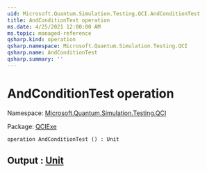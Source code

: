 ```yaml
---
uid: Microsoft.Quantum.Simulation.Testing.QCI.AndConditionTest
title: AndConditionTest operation
ms.date: 4/25/2021 12:00:00 AM
ms.topic: managed-reference
qsharp.kind: operation
qsharp.namespace: Microsoft.Quantum.Simulation.Testing.QCI
qsharp.name: AndConditionTest
qsharp.summary: ''
---
```


# AndConditionTest operation

Namespace: [Microsoft.Quantum.Simulation.Testing.QCI](xref:Microsoft.Quantum.Simulation.Testing.QCI)

Package: [QCIExe](https://nuget.org/packages/QCIExe)




```qsharp
operation AndConditionTest () : Unit
```


## Output : [Unit](xref:microsoft.quantum.qsharp.valueliterals#unit-literal)

